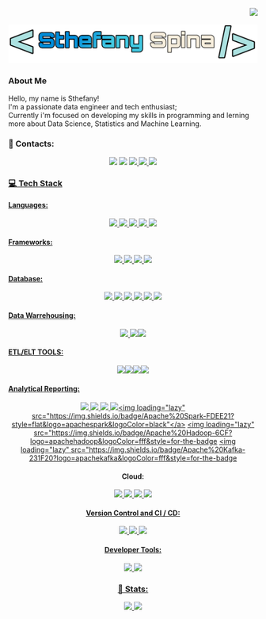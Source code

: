 <p align="right">
  <a href="https://visitorbadge.io/status?path=https%3A%2F%2Fgithub.com%2Fsthefanyspina"><img src="https://api.visitorbadge.io/api/visitors?path=https%3A%2F%2Fgithub.com%2Fsthefanyspina&style=for-the-badge&color=FFF9D0&logoColor=5AB2FF&logo=undefine"/></a>
</p>

<p align="center"><img src="https://github.com/sthefanyspina/sthefanyspina/blob/main/src/Picsart_24-05-15_14-48-19-560.png" width="600" /></p>

### About Me
<p>Hello, my name is Sthefany! </br>
I'm a passionate data engineer and tech enthusiast; </br>
Currently i'm focused on developing my skills in programming and lerning more about Data Science, Statistics and Machine Learning.<p/>

  
### 💬 Contacts:
<div align="center" >
<a href="https://www.linkedin.com/in/sthefany-spina-02bb11202" target="_blank"><img loading="lazy" src="https://img.shields.io/badge/linkedin-5AB2FF?style=for-the-badge&logoColor=FFF9D0&logo=linkedin"/></a> 
<a href = "mailto:sthefanyspina@gmail.com"><img loading="lazy" src="https://img.shields.io/badge/Gmail-5AB2FF?style=for-the-badge&logo=gmail&logoColor=FFF9D0" target="_blank"></a>
<a href="https://x.com/SSDataEng?t=K2PzUwo6HvP1jkxiXcIfyA&s=09/" target="blank"><img loading="lazy" src="https://img.shields.io/badge/X-5AB2FF?style=for-the-badge&logoColor=FFF9D0&logo=x" </a>
<a href="https://sthefanys-tech.vercel.app/" target="blank"><img loading="lazy" src="https://img.shields.io/badge/Portfolio-FF5722?style=for-the-badge&logo=todoist&logoColor=white" </a>
<a href="https://dev.to/sthefanyspina" target="blank"><img loading="lazy" src="https://img.shields.io/badge/Dev.to-0A0A0A?logo=devdotto&logoColor=white" </a>
</div>

### 💻 Tech Stack
<h4>Languages:</h4>
<div align="center" >
  <a href="" target="_blank"><img loading="lazy" src="https://img.shields.io/badge/html5-%23E34F26.svg?style=for-the-badge&logo=html5&logoColor=white"</a> 
  <a href="" target="_blank"><img loading="lazy" src="https://img.shields.io/badge/css3-%231572B6.svg?style=for-the-badge&logo=css3&logoColor=white" </a> 
  <a href="" target="_blank"><img loading="lazy" src="https://img.shields.io/badge/javascript-%23323330.svg?style=for-the-badge&logo=javascript&logoColor=%23F7DF1E"</a> 
  <a href="" target="_blank"><img loading="lazy" src="https://img.shields.io/badge/python-3670A0?style=for-the-badge&logo=python&logoColor=ffdd54"</a> 
  <a href="" target="_blank"><img loading="lazy" src="https://img.shields.io/badge/R-276DC3?style=for-the-badge&logo=r&logoColor=white"</a> 
</div>

<h4>Frameworks:</h4>
<div align="center" >
  <a href="" target="_blank"><img loading="lazy" src="https://img.shields.io/badge/Pandas-150458?logo=pandas&logoColor=fff"</a> 
  <a href="" target="_blank"><img loading="lazy" src="https://img.shields.io/badge/django-%23092E20.svg?style=for-the-badge&logo=django&logoColor=white"</a> 
  <a href="" target="_blank"><img loading="lazy" src="https://img.shields.io/badge/flask-%23000.svg?style=for-the-badge&logo=flask&logoColor=white"</a> 
  <a href="" target="_blank"><img loading="lazy" src="https://img.shields.io/badge/node.js-6DA55F?style=for-the-badge&logo=node.js&logoColor=white"</a> 
</div>

<h4>Database:</h4>
<div align="center" >
  <a href="" target="_blank"><img loading="lazy" src="https://img.shields.io/badge/MySQL-00000F?style=for-the-badge&logo=mysql&logoColor=white"</a> 
  <a href="" target="_blank"><img loading="lazy" src="https://img.shields.io/badge/SQLite-000?style=for-the-badge&logo=sqlite&logoColor=07405E"</a> 
  <a href="" target="_blank"><img loading="lazy" src="https://img.shields.io/badge/PostgreSQL-000?style=for-the-badge&logo=postgresql"</a> 
  <a href="" target="_blank"><img loading="lazy" src="https://img.shields.io/badge/MongoDB-%234ea94b.svg?style=for-the-badge&logo=mongodb&logoColor=white"</a> 
  <a href="" target="_blank"><img loading="lazy" src="https://img.shields.io/badge/redis-%23DD0031.svg?style=for-the-badge&logo=redis&logoColor=white"</a> 
  <a href="" target="_blank"><img loading="lazy" src="https://img.shields.io/badge/cassandra-%231287B1.svg?style=for-the-badge&logo=apache-cassandra&logoColor=white"</a> 
</div>

<h4>Data Warrehousing:</h4>
<div align="center" >
  <a href="" target="_blank"><img loading="lazy" src="https://img.shields.io/badge/Snowflake-29B5E8?logo=snowflake&logoColor=fff&style=for-the-badge"</a>
  <a href="" target="_blank"><img loading="lazy" src="https://img.shields.io/badge/Google%20BigQuery-669DF6?logo=googlebigquery&logoColor=fff&style=for-the-badge</a>
  <a href="" target="_blank"><img loading="lazy" src="https://img.shields.io/badge/Amazon%20Redshift-8C4FFF?logo=amazonredshift&logoColor=fff&style=for-the-badge"</a>
</div>

<h4>ETL/ELT TOOLS:</h4>
<div align="center" >
  <a href="" target="_blank"><img loading="lazy" src="https://img.shields.io/badge/Apache%20Airflow-017CEE?logo=apacheairflow&logoColor=fff&style=for-the-badge</a>
  <a href="" target="_blank"><img loading="lazy" src="https://img.shields.io/badge/dbt-FF694B?logo=dbt&logoColor=fff&style=for-the-badge</a>
  <a href="" target="_blank"><img loading="lazy" src="https://img.shields.io/badge/Google%20Dataflow-AECBFA?logo=googledataflow&logoColor=000&style=for-the-badge</a>
  <a href="" target="_blank"><img loading="lazy" src="https://img.shields.io/badge/Databricks-FF3621?style=for-the-badge&logo=Databricks&logoColor=white"</a> 
</div>

<h4>Analytical Reporting:</h4>
<div align="center" >
  <a href="" target="_blank"><img loading="lazy" src="https://custom-icon-badges.demolab.com/badge/Power%20BI-F1C912?logo=power-bi&logoColor=fff"</a> 
  <a href="" target="_blank"><img loading="lazy" src="https://custom-icon-badges.demolab.com/badge/Tableau-0176D3?logo=tableau&logoColor=fff"</a> 
  <a href="" target="_blank"><img loading="lazy" src="https://img.shields.io/badge/Microsoft_Excel-217346?style=for-the-badge&logo=microsoft-excel&logoColor=white"</a>
  <a href="" target="_blank"><img loading="lazy" src="https://img.shields.io/badge/Looker-4285F4?logo=looker&logoColor=fff&style=for-the-badge</a>
</div>

Big Data Tools
<a href="" target="_blank"><img loading="lazy" src="https://img.shields.io/badge/Apache%20Spark-FDEE21?style=flat&logo=apachespark&logoColor=black"</a>
<a href="" target="_blank"><img loading="lazy" src="https://img.shields.io/badge/Apache%20Hadoop-6CF?logo=apachehadoop&logoColor=fff&style=for-the-badge</a>
<a href="" target="_blank"><img loading="lazy" src="https://img.shields.io/badge/Apache%20Kafka-231F20?logo=apachekafka&logoColor=fff&style=for-the-badge</a>

<h4>Cloud:</h4>
<div align="center" >
  <a href="" target="_blank"><img loading="lazy" src="https://img.shields.io/badge/AWS-000.svg?style=for-the-badge&logo=amazon-aws&logoColor=white"</a> 
  <a href="" target="_blank"><img loading="lazy" src="https://img.shields.io/badge/Azure-blue?style=for-the-badge&logo=microsoft%20azure&logoColor=blue&labelColor=FFFFFF&link=https%3A%2F%2Fimages.app.goo.gl%2FK7PN1jYJd57x4q7A8"</a> 
  <a href="" target="_blank"><img loading="lazy" src="https://img.shields.io/badge/GoogleCloud-%234285F4.svg?style=for-the-badge&logo=google-cloud&logoColor=white"</a> 
  <a href="" target="_blank"><img loading="lazy" src="https://img.shields.io/badge/vercel-%23000000.svg?style=for-the-badge&logo=vercel&logoColor=white"</a> 
</div>

<h4>Version Control and CI / CD:</h4>
  <div align="center" >
    <a href="" target="_blank"><img loading="lazy" src="https://img.shields.io/badge/GitHub_Actions-2088FF?logo=github-actions&logoColor=white"</a> 
    <a href="" target="_blank"><img loading="lazy" src="https://img.shields.io/badge/GitLab%20CI-FC6D26?logo=gitlab&logoColor=fff"</a> 
    <a href="" target="_blank"><img loading="lazy" src="https://img.shields.io/badge/GIT-E44C30?style=for-the-badge&logo=git&logoColor=white"</a> 
</div>

<h4>Developer Tools:</h4>
<div align="center" >
<a href="" target="_blank"><img loading="lazy" src="https://img.shields.io/badge/Vscode-007ACC?style=for-the-badge&logo=visual-studio-code&logoColor=white"</a> 
<a href="" target="_blank"><img loading="lazy" src="https://img.shields.io/badge/CodePen-white?&logo=codepen&logoColor=black"</a> 
</div>



### 🔭 Stats:
<div align="center">
  <p align="center"><img src="https://github-readme-stats.vercel.app/api/?username=sthefanyspina&style=for-the-badge&title_color=5AB2FF&text_color=41444B&bg_color=#FFFFFF&border_color=121111&show_icons=true&icon_color=5AB2FF&rank_icon=github"/>
  <img src="https://github-readme-stats.vercel.app/api/top-langs/?username=sthefanyspina&style=for-the-badge&title_color=5AB2FF&text_color=41444B&bg_color=#FFFFFF&border_color=121111&show_icons=true&icon_color=5AB2FF&rank_icon=github"/></p>
</div>
